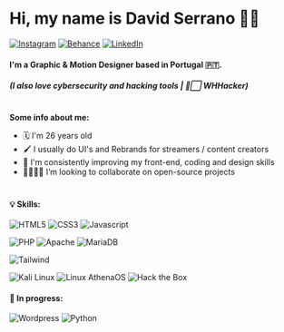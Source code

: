 # Hi, my name is David Serrano 👋🏽
[![Instagram](https://img.shields.io/badge/-n0ia96-E4405F?style=flat&logo=instagram&logoColor=white)](https://instagram.com/n0ia96)
[![Behance](https://img.shields.io/badge/-n0ia96-1769FF?style=flat&logo=behance&logoColor=white)](https://behance.net/n0ia96)
[![LinkedIn](https://img.shields.io/badge/-n0ia96-0A66C2?style=flat&logo=linkedin&logoColor=white)](https://linkedin.com/in/n0ia96/)

#### I'm a Graphic & Motion Designer based in Portugal 🇵🇹.
##### (I also love cybersecurity and hacking tools | 🎩⬜ WHHacker)
#
**Some info about me:**
- 🗓️ I'm 26 years old
- 🖌️ I usually do UI's and Rebrands for streamers / content creators
- 📀 I'm consistently improving my front-end, coding and design skills
- 🫱🏽‍🫲🏽 I’m looking to collaborate on open-source projects

#

#### 💡 Skills:
![HTML5](https://img.shields.io/badge/-HTML5-2d2d2d?style=flat-square&logo=html5&logoColor=white&labelColor=E34F26)
![CSS3](https://img.shields.io/badge/-CSS3-2d2d2d?style=flat-square&logo=css3&logoColor=white&labelColor=1572B6)
![Javascript](https://img.shields.io/badge/-JavaScript-2d2d2d?style=flat-square&logo=javascript&logoColor=white&labelColor=F7DF1E)

![PHP](https://img.shields.io/badge/-PHP-2d2d2d?style=flat-square&logo=php&logoColor=white&labelColor=777BB4)
![Apache](https://img.shields.io/badge/-Apache-2d2d2d?style=flat-square&logo=php&logoColor=white&labelColor=D22128)
![MariaDB](https://img.shields.io/badge/-MariaDB-2d2d2d?style=flat-square&logo=php&logoColor=white&labelColor=003545)

![Tailwind](https://img.shields.io/badge/-Tailwind_CSS-2d2d2d?style=flat-square&logo=tailwindcss&logoColor=white&labelColor=06B6D4) 

![Kali Linux](https://img.shields.io/badge/-Kali_Linux-2d2d2d?style=flat-square&logo=kalilinux&logoColor=white&labelColor=557C94)
![Linux AthenaOS](https://img.shields.io/badge/-Athena_OS-2d2d2d?style=flat-square&logo=linux&logoColor=white&labelColor=EF2D5E)
![Hack the Box](https://img.shields.io/badge/lvl4-Hack_The_Box-2d2d2d?style=flat-square&logo=linux&logoColor=white&labelColor=EF2D5E)


#### 🌱 In progress:
![Wordpress](https://img.shields.io/badge/-WordPress-2d2d2d?style=flat-square&logo=wordpress&logoColor=white&labelColor=21759B)
![Python](https://img.shields.io/badge/-Python-2d2d2d?style=flat-square&logo=python&logoColor=white&labelColor=3776AB)


<!--
**n0ia96/n0ia96** is a ✨ _special_ ✨ repository because its `README.md` (this file) appears on your GitHub profile.

Here are some ideas to get you started:

- 🔭 I’m currently working on ...
- 🌱 I’m currently learning ...
- 👯 I’m looking to collaborate on ...
- 🤔 I’m looking for help with ...
- 💬 Ask me about ...
- 📫 How to reach me: ...
- 😄 Pronouns: ...
- ⚡ Fun fact: ...
-->
